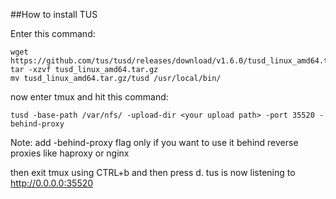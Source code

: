 ##How to install TUS

Enter this command:

    wget https://github.com/tus/tusd/releases/download/v1.6.0/tusd_linux_amd64.tar.gz
    tar -xzvf tusd_linux_amd64.tar.gz
    mv tusd_linux_amd64.tar.gz/tusd /usr/local/bin/

now enter tmux and hit this command:

    tusd -base-path /var/nfs/ -upload-dir <your upload path> -port 35520 -behind-proxy
    
Note: add -behind-proxy flag only if you want to use it behind reverse proxies like haproxy or nginx    
    
then exit tmux using CTRL+b and then press d.
tus is now listening to http://0.0.0.0:35520<your upload path>
